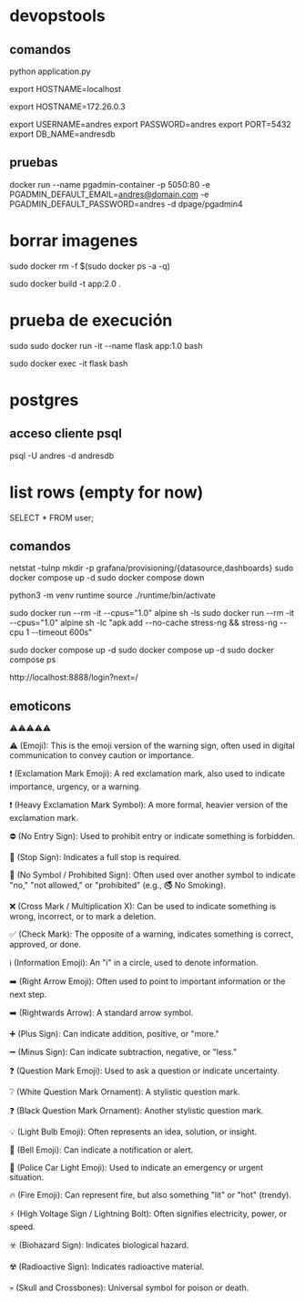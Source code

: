# devopstools
## comandos 

python application.py

export HOSTNAME=localhost

export HOSTNAME=172.26.0.3


export USERNAME=andres
export PASSWORD=andres
export PORT=5432
export DB_NAME=andresdb



## pruebas
docker run --name pgadmin-container -p 5050:80 -e PGADMIN_DEFAULT_EMAIL=andres@domain.com -e PGADMIN_DEFAULT_PASSWORD=andres -d dpage/pgadmin4

# borrar imagenes
sudo docker rm -f $(sudo docker ps -a -q)

sudo docker build -t app:2.0 .

# prueba de execución
sudo sudo docker run -it --name flask app:1.0 bash

sudo docker exec -it flask bash

# postgres
## acceso cliente psql
psql -U andres -d andresdb

# list rows (empty for now)
SELECT * FROM user;

## comandos
netstat -tulnp
mkdir -p grafana/provisioning/{datasource,dashboards}
sudo docker compose up -d
sudo docker compose down


python3 -m venv runtime
source ./runtime/bin/activate


sudo docker run --rm  -it --cpus="1.0" alpine sh  -ls
sudo docker run --rm -it --cpus="1.0" alpine sh -lc "apk add --no-cache stress-ng && stress-ng --cpu 1 --timeout 600s"


sudo docker compose up -d
sudo docker compose up -d
sudo docker compose ps


http://localhost:8888/login?next=/

## emoticons
⚠⚠⚠⚠⚠

⚠️ (Emoji): This is the emoji version of the warning sign, often used in digital communication to convey caution or importance.

❗ (Exclamation Mark Emoji): A red exclamation mark, also used to indicate importance, urgency, or a warning.

❗️ (Heavy Exclamation Mark Symbol): A more formal, heavier version of the exclamation mark.

⛔ (No Entry Sign): Used to prohibit entry or indicate something is forbidden.

🛑 (Stop Sign): Indicates a full stop is required.

🚫 (No Symbol / Prohibited Sign): Often used over another symbol to indicate "no," "not allowed," or "prohibited" (e.g., 🚭 No Smoking).

❌ (Cross Mark / Multiplication X): Can be used to indicate something is wrong, incorrect, or to mark a deletion.

✅ (Check Mark): The opposite of a warning, indicates something is correct, approved, or done.

ℹ️ (Information Emoji): An "i" in a circle, used to denote information.

➡️ (Right Arrow Emoji): Often used to point to important information or the next step.

➡️ (Rightwards Arrow): A standard arrow symbol.

➕ (Plus Sign): Can indicate addition, positive, or "more."

➖ (Minus Sign): Can indicate subtraction, negative, or "less."

❓ (Question Mark Emoji): Used to ask a question or indicate uncertainty.

❔ (White Question Mark Ornament): A stylistic question mark.

❓ (Black Question Mark Ornament): Another stylistic question mark.

💡 (Light Bulb Emoji): Often represents an idea, solution, or insight.

🔔 (Bell Emoji): Can indicate a notification or alert.

🚨 (Police Car Light Emoji): Used to indicate an emergency or urgent situation.

🔥 (Fire Emoji): Can represent fire, but also something "lit" or "hot" (trendy).

⚡ (High Voltage Sign / Lightning Bolt): Often signifies electricity, power, or speed.

☣️ (Biohazard Sign): Indicates biological hazard.

☢️ (Radioactive Sign): Indicates radioactive material.

💀 (Skull and Crossbones): Universal symbol for poison or death.